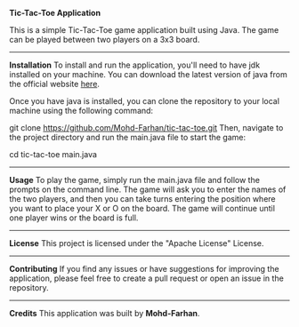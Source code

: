 **Tic-Tac-Toe Application**

This is a simple Tic-Tac-Toe game application built using Java. The game can be played between two players on a 3x3 board.

---

**Installation**
To install and run the application, you'll need to have jdk installed on your machine. You can download the latest version of java from the official website <a href="https://www.java.com/en/download/">here</a>.

Once you have java is installed, you can clone the repository to your local machine using the following command:

git clone https://github.com/Mohd-Farhan/tic-tac-toe.git
Then, navigate to the project directory and run the main.java file to start the game:

cd tic-tac-toe
main.java

---

**Usage**
To play the game, simply run the main.java file and follow the prompts on the command line. The game will ask you to enter the names of the two players, and then you can take turns entering the position where you want to place your X or O on the board. The game will continue until one player wins or the board is full.

---

**License**
This project is licensed under the "Apache License" License.

---

**Contributing**
If you find any issues or have suggestions for improving the application, please feel free to create a pull request or open an issue in the repository.

---

**Credits**
This application was built by **Mohd-Farhan**.
